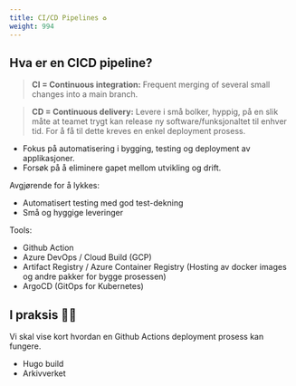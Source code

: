 ```yaml
---
title: CI/CD Pipelines ♻️
weight: 994
---
```


## Hva er en CICD pipeline? 

> **CI = Continuous integration:** Frequent merging of several small changes into a main branch.


> **CD = Continuous delivery:** Levere i små bolker, hyppig, på en slik måte at teamet trygt kan release ny 
> software/funksjonaltet til enhver tid. For å få til dette kreves en enkel deployment prosess. 

- Fokus på automatisering i bygging, testing og deployment av applikasjoner. 
- Forsøk på å eliminere gapet mellom utvikling og drift. 

Avgjørende for å lykkes:
- Automatisert testing med god test-dekning
- Små og hyggige leveringer 

Tools:
- Github Action 
- Azure DevOps / Cloud Build (GCP)
- Artifact Registry / Azure Container Registry (Hosting av docker images og andre pakker for bygge prosessen)
- ArgoCD (GitOps for Kubernetes)


## I praksis 👨‍🔧

Vi skal vise kort hvordan en Github Actions deployment prosess kan fungere. 

- Hugo build
- Arkivverket 


